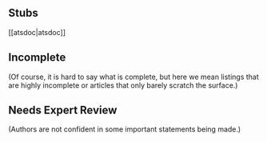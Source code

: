 ## Stubs
[[atsdoc|atsdoc]]

## Incomplete 
(Of course, it is hard to say what is complete, but here we mean listings that are highly incomplete or articles that only barely scratch the surface.)

## Needs Expert Review
(Authors are not confident in some important statements being made.)